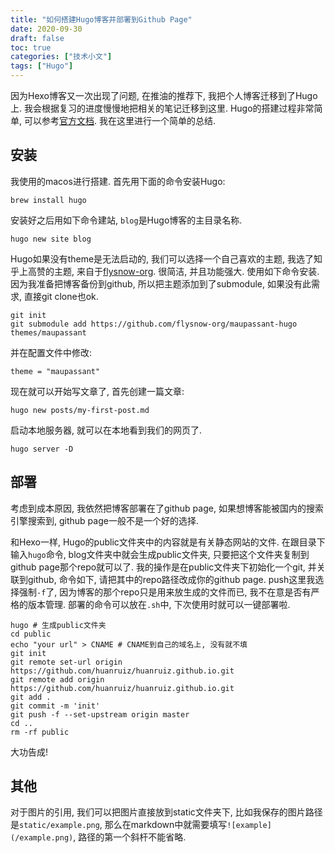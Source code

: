 ```yaml
---
title: "如何搭建Hugo博客并部署到Github Page"
date: 2020-09-30
draft: false
toc: true
categories: ["技术小文"]
tags: ["Hugo"]
---
```


因为Hexo博客又一次出现了问题, 在推油的推荐下, 我把个人博客迁移到了Hugo上. 我会根据复习的进度慢慢地把相关的笔记迁移到这里. Hugo的搭建过程非常简单, 可以参考[官方文档](https://gohugo.io/getting-started/quick-start/). 我在这里进行一个简单的总结.

## 安装
我使用的macos进行搭建. 首先用下面的命令安装Hugo:
```
brew install hugo
```

安装好之后用如下命令建站, ``blog``是Hugo博客的主目录名称.
```
hugo new site blog
```

Hugo如果没有theme是无法启动的, 我们可以选择一个自己喜欢的主题, 我选了知乎上高赞的主题, 来自于[flysnow-org](https://github.com/flysnow-org/maupassant-hugo). 很简洁, 并且功能强大. 使用如下命令安装. 因为我准备把博客备份到github, 所以把主题添加到了submodule, 如果没有此需求, 直接git clone也ok.
```
git init
git submodule add https://github.com/flysnow-org/maupassant-hugo themes/maupassant
```

并在配置文件中修改:
```
theme = "maupassant"
```

现在就可以开始写文章了, 首先创建一篇文章:
```
hugo new posts/my-first-post.md
```

启动本地服务器, 就可以在本地看到我们的网页了.
```
hugo server -D
```

## 部署
考虑到成本原因, 我依然把博客部署在了github page, 如果想博客能被国内的搜索引擎搜索到, github page一般不是一个好的选择.

和Hexo一样, Hugo的public文件夹中的内容就是有关静态网站的文件. 在跟目录下输入``hugo``命令, blog文件夹中就会生成public文件夹, 只要把这个文件夹复制到github page那个repo就可以了. 我的操作是在public文件夹下初始化一个git, 并关联到github, 命令如下, 请把其中的repo路径改成你的github page. push这里我选择强制``-f``了, 因为博客的那个repo只是用来放生成的文件而已, 我不在意是否有严格的版本管理. 部署的命令可以放在``.sh``中, 下次使用时就可以一键部署啦.
```
hugo # 生成public文件夹
cd public
echo "your url" > CNAME # CNAME到自己的域名上, 没有就不填
git init
git remote set-url origin https://github.com/huanruiz/huanruiz.github.io.git
git remote add origin https://github.com/huanruiz/huanruiz.github.io.git
git add .
git commit -m 'init'
git push -f --set-upstream origin master
cd ..
rm -rf public
```

大功告成!

## 其他
对于图片的引用, 我们可以把图片直接放到static文件夹下, 比如我保存的图片路径是``static/example.png``, 那么在markdown中就需要填写``![example](/example.png)``, 路径的第一个斜杆不能省略.